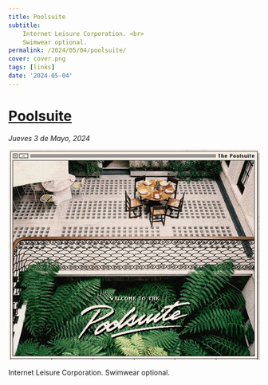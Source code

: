 ```yaml
---
title: Poolsuite
subtitle: 
    Internet Leisure Corporation. <br>
    Swimwear optional.
permalink: /2024/05/04/poolsuite/
cover: cover.png
tags: [links]
date: '2024-05-04'
---
```


# [Poolsuite](https://poolsuite.net/)

*Jueves 3 de Mayo, 2024*

<p>
    <a href="https://poolsuite.net/" target="_blank">
        <img 
            src="cover.png" 
            alt="Un valcón de un hotel a todo culo, con una baranda que da a un primer piso tapado por palmeras. Todo enmarcado por una ventana a la Windows 95 y las palabras 'Welcome to the Poolsuite'"
        >
    </a>
</p>

Internet Leisure Corporation. Swimwear optional.
